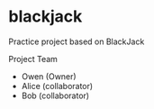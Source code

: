# blackjack
Practice project based on BlackJack

Project Team
* Owen (Owner)
* Alice (collaborator)
* Bob (collaborator)